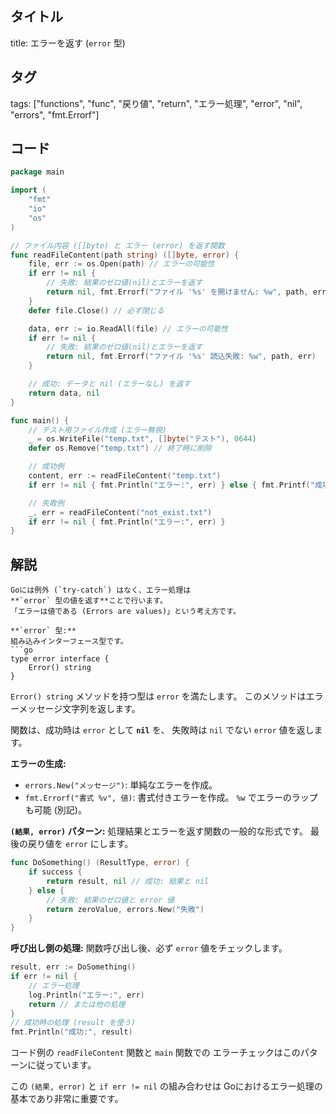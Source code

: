 ## タイトル
title: エラーを返す (`error` 型)

## タグ
tags: ["functions", "func", "戻り値", "return", "エラー処理", "error", "nil", "errors", "fmt.Errorf"]

## コード
```go
package main

import (
	"fmt"
	"io"
	"os"
)

// ファイル内容 ([]byte) と エラー (error) を返す関数
func readFileContent(path string) ([]byte, error) {
	file, err := os.Open(path) // エラーの可能性
	if err != nil {
		// 失敗: 結果のゼロ値(nil)とエラーを返す
		return nil, fmt.Errorf("ファイル '%s' を開けません: %w", path, err)
	}
	defer file.Close() // 必ず閉じる

	data, err := io.ReadAll(file) // エラーの可能性
	if err != nil {
		// 失敗: 結果のゼロ値(nil)とエラーを返す
		return nil, fmt.Errorf("ファイル '%s' 読込失敗: %w", path, err)
	}

	// 成功: データと nil (エラーなし) を返す
	return data, nil
}

func main() {
	// テスト用ファイル作成 (エラー無視)
	_ = os.WriteFile("temp.txt", []byte("テスト"), 0644)
	defer os.Remove("temp.txt") // 終了時に削除

	// 成功例
	content, err := readFileContent("temp.txt")
	if err != nil { fmt.Println("エラー:", err) } else { fmt.Printf("成功: %s\n", string(content)) }

	// 失敗例
	_, err = readFileContent("not_exist.txt")
	if err != nil { fmt.Println("エラー:", err) }
}

```

## 解説
```text
Goには例外 (`try-catch`) はなく、エラー処理は
**`error` 型の値を返す**ことで行います。
「エラーは値である (Errors are values)」という考え方です。

**`error` 型:**
組み込みインターフェース型です。
```go
type error interface {
    Error() string
}
```
`Error() string` メソッドを持つ型は `error` を満たします。
このメソッドはエラーメッセージ文字列を返します。

関数は、成功時は `error` として **`nil`** を、
失敗時は `nil` でない `error` 値を返します。

**エラーの生成:**
*   `errors.New("メッセージ")`: 単純なエラーを作成。
*   `fmt.Errorf("書式 %v", 値)`: 書式付きエラーを作成。
    `%w` でエラーのラップも可能 (別記)。

**`(結果, error)` パターン:**
処理結果とエラーを返す関数の一般的な形式です。
最後の戻り値を `error` にします。
```go
func DoSomething() (ResultType, error) {
    if success {
        return result, nil // 成功: 結果と nil
    } else {
        // 失敗: 結果のゼロ値と error 値
        return zeroValue, errors.New("失敗")
    }
}
```

**呼び出し側の処理:**
関数呼び出し後、必ず `error` 値をチェックします。
```go
result, err := DoSomething()
if err != nil {
    // エラー処理
    log.Println("エラー:", err)
    return // または他の処理
}
// 成功時の処理 (result を使う)
fmt.Println("成功:", result)
```
コード例の `readFileContent` 関数と `main` 関数での
エラーチェックはこのパターンに従っています。

この `(結果, error)` と `if err != nil` の組み合わせは
Goにおけるエラー処理の基本であり非常に重要です。